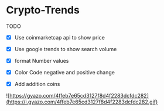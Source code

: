 # Crypto-Trends

TODO

- [x] Use coinmarketcap api to show price 
- [x] Use google trends to show search volume 
- [x] format Number values 
- [x] Color Code negative and positive change
- [x] Add addition coins 



![https://gyazo.com/4ffeb7e65cd3127f8d4f2283dcfdc282](https://i.gyazo.com/4ffeb7e65cd3127f8d4f2283dcfdc282.gif)
